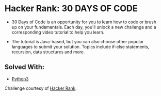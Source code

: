 # Hacker Rank: 30 DAYS OF CODE

* 30 Days of Code is an opportunity for you to learn how to code or brush up on your fundamentals. Each day, you'll unlock a new challenge and a corresponding video tutorial to help you learn.

* The tutorial is Java-based, but you can also choose other popular languages to submit your solution. Topics include if-else statements, recursion, data structures and more.

## Solved With:

* [Python3](https://docs.python.org/3/)

Challenge courtesy of [Hacker Rank](https://www.hackerrank.com/dashboard).